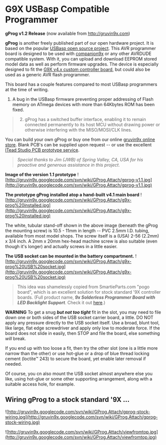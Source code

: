 # G9X USBasp Compatible Programmer #
**gProg v1.2 Release** (now available from http://gruvin9x.com)

**gProg** is another freely published part of our open hardware project. It is based on the popular [USBasp open source project](http://www.fischl.de/usbasp/). This AVR programmer board is designed to be used with [companion9x](http://companion9x.googlecode.com) or any other AVRDUDE compatible system. With it, you can upload and download EEPROM stored model data as well as perform firmware upgrades. The device is especially designed to fit the [G9X v4.x custom controller board](PCB.md), but could also be used as a generic AVR flash programmer.

This board has a couple features compared to most USBasp programmers at the time of writing.

  1. A bug in the USBasp firmware preventing proper addressing of Flash memory on ATmega devices with more than 64Kbytes ROM has been fixed.

> 2. gProg has a switched buffer interface, enabling it to remain connected permanently to its host MCU without drawing power or otherwise interfering with the MISO/MOSI/CLK lines.

You can build your own gProg or buy one from our online [gruvin9x online store](http://gruvin9x.com/). Blank PCB's can be supplied upon request -- or use the excellent [ITead Studio PCB prototype service](http://imall.iteadstudio.com/open-pcb/pcb-prototyping.html).

> _Special thanks to Jim (JWB) of Spring Valley, CA, USA for his proactive and generous assistance in this project._

**Image of the version 1.1 prototype**
![http://gruvin9x.googlecode.com/svn/wiki/GProg.Attach/gprog-v1.1.jpg](http://gruvin9x.googlecode.com/svn/wiki/GProg.Attach/gprog-v1.1.jpg)

**The prototype gProg installed atop a hand-built v4.1 main board**
![http://gruvin9x.googlecode.com/svn/wiki/GProg.Attach/g9x-prog%20installed.jpg](http://gruvin9x.googlecode.com/svn/wiki/GProg.Attach/g9x-prog%20installed.jpg)

The white, tubular stand-off shown in the above image (beneath the gProg the mounting screw) is 10.5 - 11mm in length -- PVC 2.5mm I.D. tubing, available from most model shops. The screw itself is a (USA) 2-56 (2.2mm) x 3/4 inch. A 2mm x 20mm hex-head machine screw is also suitable (even though it's longer) and actually screws in a little easier.

**The USB socket can be mounted in the battery compartment.**
![http://gruvin9x.googlecode.com/svn/wiki/GProg.Attach/g9x-prog%20USB%20socket.jpg](http://gruvin9x.googlecode.com/svn/wiki/GProg.Attach/g9x-prog%20USB%20socket.jpg)

> This idea was shamelessly copied from SmartieParts.com "pogo board", which is an excellent solution for stock standard '9X controller boards. (Full product name, _**9x Solderless Programmer Board with LED Backlight Support**_. Check it out [here](http://www.smartieparts.com/shop/index.php?main_page=product_info&cPath=3&products_id=331).)

**WARNING** To get a snug _**but not too tight**_ fit in the slot, you may need to file down one or both sides of the USB socket carrier board, a little. DO NOT apply any pressure directly to the USB socket itself. Use a broad, blunt tool, like large, flat edge screwdriver and apply only low to moderate force. If the board does not slide in easily, then STOP and file the board, else something _will_ break.

If you end up with too loose a fit, then try the other slot (one is a little more narrow than the other) or use hot-glue or a drop of blue thread locking cement (loctite™ 243) to secure the board, yet enable later removal if needed.

Of course, you cn also mount the USB socket almost anywhere else you like, using hot-glue or some other supporting arrangement, along with a suitable access hole, for example.

## Wiring gProg to a stock standard '9X ... ##

![http://gruvin9x.googlecode.com/svn/wiki/GProg.Attach/gprog-stock-wiring.jpg](http://gruvin9x.googlecode.com/svn/wiki/GProg.Attach/gprog-stock-wiring.jpg)

![http://gruvin9x.googlecode.com/svn/wiki/GProg.Attach/viewfromtop.jpg](http://gruvin9x.googlecode.com/svn/wiki/GProg.Attach/viewfromtop.jpg)